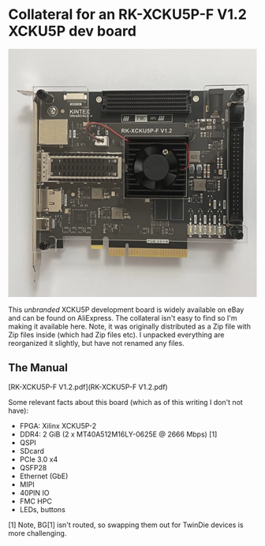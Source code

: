 # Collateral for an RK-XCKU5P-F V1.2 XCKU5P dev board

![Top view of the FPGA board](images/RK-XCKU5P-F-V1.2.webp)

This *unbranded* XCKU5P development board is widely available on eBay
and can be found on AliExpress.  The collateral isn't easy to find so
I'm making it available here.  Note, it was originally distributed as
a Zip file with Zip files inside (which had Zip files etc).  I
unpacked everything are reorganized it slightly, but have not renamed
any files.

## The Manual
[RK-XCKU5P-F V1.2.pdf](RK-XCKU5P-F V1.2.pdf)

Some relevant facts about this board (which as of this writing I don't
not have):
- FPGA: Xilinx XCKU5P-2
- DDR4: 2 GiB (2 x MT40A512M16LY-0625E @ 2666 Mbps) [1]
- QSPI
- SDcard
- PCIe 3.0 x4
- QSFP28
- Ethernet (GbE)
- MIPI
- 40PIN IO
- FMC HPC
- LEDs, buttons

[1] Note, BG[1] isn't routed, so swapping them out for TwinDie devices
is more challenging.
